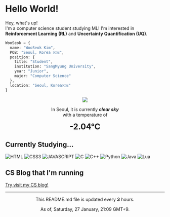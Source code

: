 <h1>Hello World!</h1>

<p>Hey, what's up! </br>
I'm a computer science student studying ML! I'm interested in <b>Reinforcement Learning (RL)</b> and <b>Uncertainty Quantification (UQ)</b>.</p>

```python
WooSeok = {
  name: "WooSeok Kim",
  POB: "Seoul, Korea 🇰🇷",
  position: {
    title: "Student",
    institution: "SangMyung University",
    year: "Junior",
    major: "Computer Science"
  },
  location: "Seoul, Korea🇰🇷"
}
```

<p align="center">
    <img src="http://openweathermap.org/img/wn/01n@2x.png"/>
    <p align="center">In Seoul, it is currently <b><i>clear sky</i></b><br>
    with a temperature of</p>
    <div align="center" style="font-size: 25px"><b>-2.04°C</b></div>
</p>

<h2>Currently Studying...</h2>

![HTML](https://img.shields.io/badge/-HTML5-FF5733?style=for-the-badge&logo=html5&logoColor=ffffff)
![CSS3](https://img.shields.io/badge/-CSS3-307AC6?style=for-the-badge&logo=css3)
![JAVASCRIPT](https://img.shields.io/badge/-JavaScript-F7DF1E?style=for-the-badge&logo=javascript&logoColor=000000&labelColor=F7DF1E&color=F7DF1E)
![C](https://img.shields.io/badge/-C-A8B9CC?style=for-the-badge&logo=c&logoColor=000000)
![C++](https://img.shields.io/badge/-c++-00599C?style=for-the-badge&logo=c%2B%2B)
![Python](https://img.shields.io/badge/-Python-3776AB?style=for-the-badge&logo=python&logoColor=ffffff)
![Java](https://img.shields.io/badge/-Java-CC333C?style=for-the-badge&logo=java)
![Lua](https://img.shields.io/badge/-Lua-070078?style=for-the-badge&logo=lua)

<h2>CS Blog that I'm running</h2>

[Try visit my CS blog!](https://3seoksw.github.io)

---
<p align="center">This README.md file is updated every <b>3</b> hours.</p>
<p align="center">As of, Saturday, 27 January, 21:09 GMT+9.</p>
